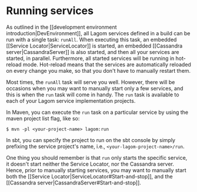 # Running services

As outlined in the [[development environment introduction|DevEnvironment]], all Lagom services defined in a build can be run with a single task: `runAll`. When executing this task, an embedded [[Service Locator|ServiceLocator]] is started, an embedded [[Cassandra server|CassandraServer]] is also started, and then all your services are started, in parallel. Furthermore, all started services will be running in hot-reload mode. Hot-reload means that the services are automatically reloaded on every change you make, so that you don't have to manually restart them.

Most times, the `runAll` task will serve you well. However, there will be occasions when you may want to manually start only a few services, and this is when the `run` task will come in handy. The `run` task is available to each of your Lagom service implementation projects.

In Maven, you can execute the `run` task on a particular service by using the maven project list flag, like so:

```
$ mvn -pl <your-project-name> lagom:run
```

In sbt, you can specify the project to run on the sbt console by simply prefixing the service project's name, i.e., `<your-lagom-project-name>/run`.

One thing you should remember is that `run` only starts the specific service, it doesn't start neither the Service Locator, nor the Cassandra server. Hence, prior to manually starting services, you may want to manually start both the [[Service Locator|ServiceLocator#Start-and-stop]], and the [[Cassandra server|CassandraServer#Start-and-stop]].
